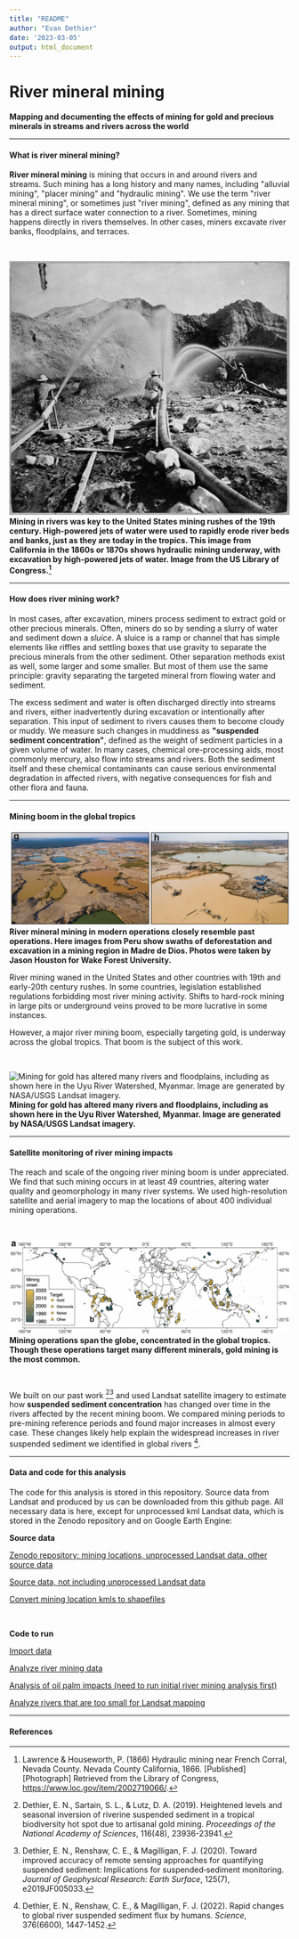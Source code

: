 ```yaml
---
title: "README"
author: "Evan Dethier"
date: '2023-03-05'
output: html_document
---
```


# River mineral mining 
**Mapping and documenting the effects of mining for gold and precious minerals in streams and rivers across the world**

***

#### What is river mineral mining?
**River mineral mining** is mining that occurs in and around rivers and streams. Such mining has a long history and many names, including "alluvial mining", "placer mining" and "hydraulic mining". We use the term "river mineral mining", or sometimes just "river mining", defined as any mining that has a direct surface water connection to a river. Sometimes, mining happens directly in rivers themselves. In other cases, miners excavate river banks, floodplains, and terraces. 

<br>

![**Mining in rivers was key to the United States mining rushes of the 19th century. High-powered jets of water were used to rapidly erode river beds and banks, just as they are today in the tropics. This image from California in the 1860s or 1870s shows hydraulic mining underway, with excavation by high-powered jets of water. Image from the US Library of Congress.**](visuals/hydraulic_mining_french_corral_nevada_county_1860_1870_library_of_congress.jpeg)
**Mining in rivers was key to the United States mining rushes of the 19th century. High-powered jets of water were used to rapidly erode river beds and banks, just as they are today in the tropics. This image from California in the 1860s or 1870s shows hydraulic mining underway, with excavation by high-powered jets of water. Image from the US Library of Congress.[^1]**

* * *

#### How does river mining work?
In most cases, after excavation, miners process sediment to extract gold or other precious minerals. Often, miners do so by sending a slurry of water and sediment down a *sluice*. A sluice is a ramp or channel that has simple elements like riffles and settling boxes that use gravity to separate the precious minerals from the other sediment. Other separation methods exist as well, some larger and some smaller. But most of them use the same principle: gravity separating the targeted mineral from flowing water and sediment.

The excess sediment and water is often discharged directly into streams and rivers, either inadvertently during excavation or intentionally after separation. This input of sediment to rivers causes them to become cloudy or muddy. We measure such changes in muddiness as **"suspended sediment concentration"**, defined as the weight of sediment particles in a given volume of water. In many cases, chemical ore-processing aids, most commonly mercury, also flow into streams and rivers. Both the sediment itself and these chemical contaminants can cause serious environmental degradation in affected rivers, with negative consequences for fish and other flora and fauna.


* * *

#### Mining boom in the global tropics
![**River mineral mining in modern operations closely resemble past operations. Here images from Peru show swaths of deforestation and excavation in a mining region in Madre de Dios. Photos were taken by Jason Houston for Wake Forest University.**](visuals/global_river_mining_peru_examples.png)
**River mineral mining in modern operations closely resemble past operations. Here images from Peru show swaths of deforestation and excavation in a mining region in Madre de Dios. Photos were taken by Jason Houston for Wake Forest University.**

River mining waned in the United States and other countries with 19th and early-20th century rushes. In some countries, legislation established regulations forbidding most river mining activity. Shifts to hard-rock mining in large pits or underground veins proved to be more lucrative in some instances. 

However, a major river mining boom, especially targeting gold, is underway across the global tropics. That boom is the subject of this work. 

<br>

![**Mining for gold has altered many rivers and floodplains, including as shown here in the Uyu River Watershed, Myanmar. Image are generated by NASA/USGS Landsat imagery.**](visuals/myanmar-uyu-gif-1988-2022.gif)
**Mining for gold has altered many rivers and floodplains, including as shown here in the Uyu River Watershed, Myanmar. Image are generated by NASA/USGS Landsat imagery.**

* * *

#### Satellite monitoring of river mining impacts

The reach and scale of the ongoing river mining boom is under appreciated. We find that such mining occurs in at least 49 countries, altering water quality and geomorphology in many river systems. We used high-resolution satellite and aerial imagery to map the locations of about 400 individual mining operations. 

<br>

![**Mining operations span the globe, concentrated in the global tropics. Though these operations target many different minerals, gold mining is the most common.**](visuals/global_river_mining_map.png)
**Mining operations span the globe, concentrated in the global tropics. Though these operations target many different minerals, gold mining is the most common.**

<br>

We built on our past work [^2][^3] and used Landsat satellite imagery to estimate how **suspended sediment concentration** has changed over time in the rivers affected by the recent mining boom. We compared mining periods to pre-mining reference periods and found major increases in almost every case. These changes likely help explain the widespread increases in river suspended sediment we identified in global rivers [^4].

* * *

#### Data and code for this analysis
The code for this analysis is stored in this repository. Source data from Landsat and produced by us can be downloaded from this github page. All necessary data is here, except for unprocessed kml Landsat data, which is stored in the Zenodo repository and on Google Earth Engine:

**Source data**

[Zenodo repository: mining locations, unprocessed Landsat data, other source data](https://10.5281/zenodo.7699122)  

[Source data, not including unprocessed Landsat data](https://github.com/evandethier/global-alluvial-mining/tree/main/global-asgm-imports)  

[Convert mining location kmls to shapefiles](R/0A_kml_to_shp_for_google_earth_engine.R)  

<br>

**Code to run**

[Import data](1_initial_data_proceessing.R)  

[Analyze river mining data](R/2_river_mining_analysis.R)  

[Analysis of oil palm impacts (need to run initial river mining analysis first)](R/3_oil_palm_sub_analysis.R)  

[Analyze rivers that are too small for Landsat mapping](R/small_river_analysis.R)  

***


#### References
[^1]: Lawrence & Houseworth, P. (1866) Hydraulic mining near French Corral, Nevada County. Nevada County California, 1866. [Published] [Photograph] Retrieved from the Library of Congress, <https://www.loc.gov/item/2002719066/>.

[^2]: Dethier, E. N., Sartain, S. L., & Lutz, D. A. (2019). Heightened levels and seasonal inversion of riverine suspended sediment in a tropical biodiversity hot spot due to artisanal gold mining. *Proceedings of the National Academy of Sciences*, 116(48), 23936-23941.

[^3]: Dethier, E. N., Renshaw, C. E., & Magilligan, F. J. (2020). Toward improved accuracy of remote sensing approaches for quantifying suspended sediment: Implications for suspended‐sediment monitoring. *Journal of Geophysical Research: Earth Surface*, 125(7), e2019JF005033.

[^4]: Dethier, E. N., Renshaw, C. E., & Magilligan, F. J. (2022). Rapid changes to global river suspended sediment flux by humans. *Science*, 376(6600), 1447-1452.


